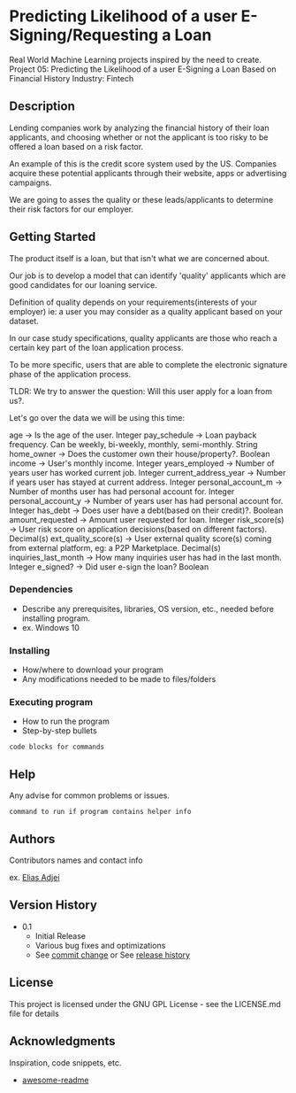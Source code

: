 # Predicting Likelihood of a user E-Signing/Requesting a Loan

Real World Machine Learning projects inspired by the need to create.
Project 05: Predicting the Likelihood of a user E-Signing a Loan Based on Financial History
Industry: Fintech


## Description

Lending companies work by analyzing the financial history of their loan applicants,
and choosing whether or not the applicant is too risky to be offered a loan based on a
risk factor.

An example of this is the credit score system used by the US.
Companies acquire these potential applicants through their website, apps
or advertising campaigns.

We are going to asses the quality or these leads/applicants to determine their risk factors
for our employer.

## Getting Started

The product itself is a loan, but that isn't what we are concerned about.

Our job is to develop a model that can identify 'quality' applicants which are
good candidates for our loaning service.

Definition of quality depends on your requirements(interests of your employer) ie: a user you may consider as a
quality applicant based on your dataset.

In our case study specifications, quality applicants are those who reach
a certain key part of the loan application process.

To be more specific, users that are able to complete the electronic signature
phase of the application process.


TLDR: We try to answer the question: Will this user apply for a loan from us?.

Let's go over the data we will be using this time:

age -> Is the age of the user. Integer
pay_schedule -> Loan payback frequency. Can be weekly, bi-weekly, monthly, semi-monthly. String
home_owner -> Does the customer own their house/property?. Boolean
income -> User's monthly income. Integer
years_employed -> Number of years user has worked current job. Integer
current_address_year -> Number if years user has stayed at current address. Integer
personal_account_m -> Number of months user has had personal account for. Integer
personal_account_y -> Number of years user has had personal account for. Integer
has_debt -> Does user have a debt(based on their credit)?. Boolean
amount_requested -> Amount user requested for loan. Integer
risk_score(s) -> User risk score on application decisions(based on different factors). Decimal(s)
ext_quality_score(s) -> User external quality score(s) coming from external platform, eg: a P2P Marketplace. Decimal(s)
inquiries_last_month -> How many inquiries user has had in the last month. Integer
e_signed? -> Did user e-sign the loan? Boolean


### Dependencies

* Describe any prerequisites, libraries, OS version, etc., needed before installing program.
* ex. Windows 10

### Installing

* How/where to download your program
* Any modifications needed to be made to files/folders

### Executing program

* How to run the program
* Step-by-step bullets
```
code blocks for commands
```

## Help

Any advise for common problems or issues.
```
command to run if program contains helper info
```

## Authors

Contributors names and contact info

ex. [Elias Adjei](https://adjeielias90.github.io)

## Version History


* 0.1
    * Initial Release
    * Various bug fixes and optimizations
    * See [commit change]() or See [release history]()


## License

This project is licensed under the GNU GPL License - see the LICENSE.md file for details

## Acknowledgments

Inspiration, code snippets, etc.
* [awesome-readme](https://github.com/matiassingers/awesome-readme)